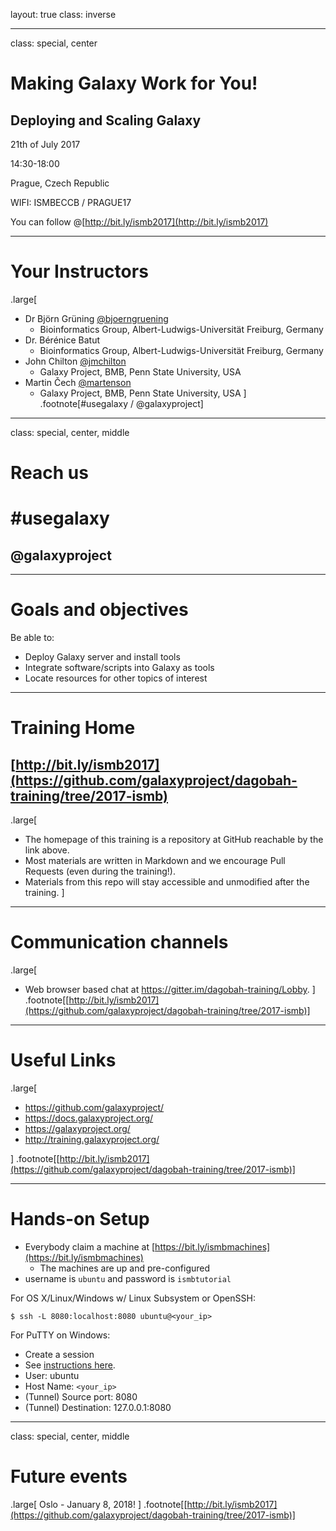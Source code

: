 layout: true
class: inverse

---
class: special, center

# Making Galaxy Work for You!

## Deploying and Scaling Galaxy

21th of July 2017

14:30-18:00

Prague, Czech Republic

WIFI: ISMBECCB / PRAGUE17

You can follow @[http://bit.ly/ismb2017](http://bit.ly/ismb2017)

---
# Your Instructors
.large[
- Dr Björn Grüning [@bjoerngruening](https://twitter.com/bjoerngruening)
  - Bioinformatics Group, Albert-Ludwigs-Universität Freiburg, Germany
- Dr. Bérénice Batut
  - Bioinformatics Group, Albert-Ludwigs-Universität Freiburg, Germany
- John Chilton [@jmchilton](https://twitter.com/jmchilton)
  - Galaxy Project, BMB, Penn State University, USA
- Martin Čech [@martenson](https://twitter.com/martenson)
  - Galaxy Project, BMB, Penn State University, USA
]
.footnote[\#usegalaxy / @galaxyproject]

---
class: special, center, middle
# Reach us

# \#usegalaxy
## @galaxyproject

---

# Goals and objectives

Be able to:

* Deploy Galaxy server and install tools
* Integrate software/scripts into Galaxy as tools
* Locate resources for other topics of interest

---

# Training Home

## [http://bit.ly/ismb2017](https://github.com/galaxyproject/dagobah-training/tree/2017-ismb)
.large[
* The homepage of this training is a repository at GitHub reachable by the link above.
* Most materials are written in Markdown and we encourage Pull Requests (even during the training!).
* Materials from this repo will stay accessible and unmodified after the training.
]

---
# Communication channels
.large[
* Web browser based chat at https://gitter.im/dagobah-training/Lobby.
]
.footnote[[http://bit.ly/ismb2017](https://github.com/galaxyproject/dagobah-training/tree/2017-ismb)]

---
# Useful Links
.large[
- https://github.com/galaxyproject/
- https://docs.galaxyproject.org/
- https://galaxyproject.org/
- http://training.galaxyproject.org/

]
.footnote[[http://bit.ly/ismb2017](https://github.com/galaxyproject/dagobah-training/tree/2017-ismb)]

---

# Hands-on Setup

* Everybody claim a machine at [https://bit.ly/ismbmachines](https://bit.ly/ismbmachines)
    * The machines are up and pre-configured
* username is `ubuntu` and password is `ismbtutorial`

For OS X/Linux/Windows w/ Linux Subsystem or OpenSSH:
```console
$ ssh -L 8080:localhost:8080 ubuntu@<your_ip>
```

For PuTTY on Windows:
- Create a session
- See [instructions here](http://realprogrammers.com/how_to/set_up_an_ssh_tunnel_with_putty.html).
- User: ubuntu
- Host Name: `<your_ip>`
- (Tunnel) Source port: 8080
- (Tunnel) Destination: 127.0.0.1:8080

---
class: special, center, middle
# Future events
.large[
Oslo - January 8, 2018!
]
.footnote[[http://bit.ly/ismb2017](https://github.com/galaxyproject/dagobah-training/tree/2017-ismb)]
